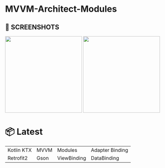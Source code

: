 # MVVM-Architect-Modules


## 📸 SCREENSHOTS
<img src="/demo/HomeScreen.png" width="250"/> <img  src="/demo/DetailsScreen.png" width="250"/> 


# 📦 Latest
|||||
|:-------------------|:------------------------|:------------------------|:------------------------|
|Kotlin KTX | MVVM | Modules | Adapter Binding | FlowData | 
|Retrofit2|Gson|ViewBinding| DataBinding| dagger2 | REST-API

